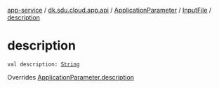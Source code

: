 [app-service](../../../index.md) / [dk.sdu.cloud.app.api](../../index.md) / [ApplicationParameter](../index.md) / [InputFile](index.md) / [description](./description.md)

# description

`val description: `[`String`](https://kotlinlang.org/api/latest/jvm/stdlib/kotlin/-string/index.html)

Overrides [ApplicationParameter.description](../description.md)

